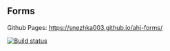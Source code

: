 ## Forms
Github Pages: https://snezhka003.github.io/ahj-forms/

[![Build status](https://ci.appveyor.com/api/projects/status/40ahd8bduwh6mo9g?svg=true)](https://ci.appveyor.com/project/snezhka003/ahj-forms)
